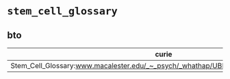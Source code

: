 # `stem_cell_glossary`

## bto

| curie                                                                                 |   usages | nodes                                                     |
|---------------------------------------------------------------------------------------|----------|-----------------------------------------------------------|
| Stem_Cell_Glossary:www.macalester.edu/_~_psych/_whathap/UBNRP/StemCells/glossary.html |        1 | [BTO:0002123](http://purl.obolibrary.org/obo/BTO_0002123) |

